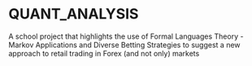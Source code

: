# QUANT_ANALYSIS
A school project that highlights the use of Formal Languages Theory - Markov Applications and Diverse Betting Strategies to suggest a new approach to retail trading in Forex (and not only) markets
